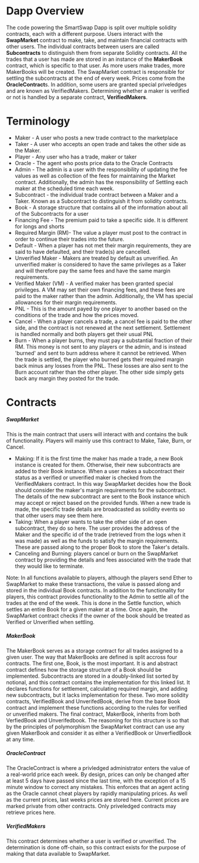 # Dapp Overview
The code powering the SmartSwap Dapp is split over multiple solidity contracts, each with a different purpose. Users interact with the **SwapMarket** contract to make, take, and maintain financial contracts with other users. The individual contracts between users are called **Subcontracts** to distinguish them from separate Solidity contracts. All the trades that a user has made are stored in an instance of the **MakerBook** contract, which is specific to that user. As more users make trades, more MakerBooks will be created. The SwapMarket contract is responsible for settling the subcontracts at the end of every week. Prices come from the **OracleContract**s. In addition, some users are granted special priveledges and are known as VerifiedMakers. Determining whether a maker is verified or not is handled by a separate contract, **VerifiedMakers**.
# Terminology
* Maker - A user who posts a new trade contract to the marketplace
* Taker - A user who accepts an open trade and takes the other side as the Maker.
* Player - Any user who has a trade, maker or taker
* Oracle - The agent who posts price data to the Oracle Contracts
* Admin - The admin is a user with the responsibility of updating the fee values as well as collection of the fees for maintaining the Market contract. Additionally, the admin has the responsibility of Settling each maker at the scheduled time each week.
* Subcontract - the individual trade contract between a Maker and a Taker. Known as a Subcontract to distinguish it from solidity contracts.
* Book - A storage structure that contains all of the information about all of the Subcontracts for a user
* Financing Fee - The premium paid to take a specific side. It is different for longs and shorts
* Required Margin (RM)- The value a player must post to the contract in order to continue their trades into the future.
* Default - When a player has not met their margin requirements, they are said to have defaulted, and their trade(s) are cancelled.
* Unverified Maker - Makers are treated by default as unverified. An unverified maker is considered to have the same privileges as a Taker and will therefore pay the same fees and have the same margin requirements.
* Verified Maker (VM) - A verified maker has been granted special privileges. A VM may set their own financing fees, and these fees are paid to the maker rather than the admin. Additionally, the VM has special allowances for their margin requirements.
* PNL - This is the amount payed by one player to another based on the conditions of the trade and how the prices moved.
* Cancel - When a player cancels a trade, a cancel fee is paid to the other side, and the contract is not renewed at the next settlement. Settlement is handled normally and both players get their usual PNL
* Burn - When a player burns, they must pay a substantial fraction of their RM. This money is not sent to any players or the admin, and is instead 'burned' and sent to burn address where it cannot be retrieved. When the trade is settled, the player who burned gets their required margin back minus any losses from the PNL. These losses are also sent to the Burn account rather than the other player. The other side simply gets back any margin they posted for the trade.

# Contracts
##### SwapMarket
This is the main contract that users will interact with and contains the bulk of functionality. Players will mainly use this contract to Make, Take, Burn, or Cancel.
- Making: If it is the first time the maker has made a trade, a new Book instance is created for them. Otherwise, their new subcontracts are added to their Book instance. When a user makes a subcontract their status as a verified or unverified maker is checked from the VerifiedMakers contract.  In this way SwapMarket decides how the Book should consider the maker's margin requirements for the subcontract. The details of the new subcontract are sent to the Book instance which may accept or reject based on the provided funds. When a new trade is made, the specific trade details are broadcasted as solidity events so that other users may see them here.
- Taking: When a player wants to take the other side of an open subcontract, they do so here. The user provides the address of the Maker and the specific id of the trade (retrieved from the logs when it was made) as well as the funds to satisfy the margin requirements. These are passed along to the proper Book to store the Taker's details.
- Canceling and Burning: players cancel or burn on the SwapMarket contract by providing the details and fees associated with the trade that they would like to terminate.

Note: In all functions available to players, although the players send Ether to SwapMarket to make these transactions, the value is passed along and stored in the individual Book contracts.
In addition to the functionality for players, this contract provides functionality to the Admin to settle all of the trades at the end of the week. This is done in the Settle function, which settles an entire Book for a given maker at a time. Once again, the SwapMarket contract checks if the owner of the book should be treated as Verified or Unverified when settling.

##### MakerBook
The MakerBook serves as a storage contract for all trades assigned to a given user. The way that MakerBooks are defined is split accross four contracts. The first one, Book, is the most important. It is and abstract contract defines how the storage structure of a Book should be implemented. Subcontracts are stored in a doubly-linked list sorted by notional, and this contract contains the implementation for this linked list. It declares functions for settlement, calculating required margin, and adding new subcontracts, but it lacks implementation for these. Two more solidity contracts, VerifiedBook and UnverifedBook, derive from the base Book contract and implement these functions according to the rules for verified or unverified makers. The final contract, MakerBook, inherits from both VerfiedBook and Unverifedbook. The reasoning for this structure is so that by the principles of polymorphism the SwapMarket contract can use any given MakerBook and consider it as either a VerifiedBook or UnverfiedBook at any time.
##### OracleContract
The OracleContract is where a privledged administrator enters the value of a real-world price each week. By design, prices can only be changed after at least 5 days have passed since the last time, with the exception of a 15 minute window to correct any mistakes. This enforces that an agent acting as the Oracle cannot cheat players by rapidly manipulating prices. As well as the current prices, last weeks prices are stored here. Current prices are marked private from other contracts. Only priveledged contracts may retrieve prices here.
##### VerifiedMakers
This contract determines whether a user is verified or unverified. The determination is done off-chain, so this contract exists for the purpose of making that data available to SwapMarket.

